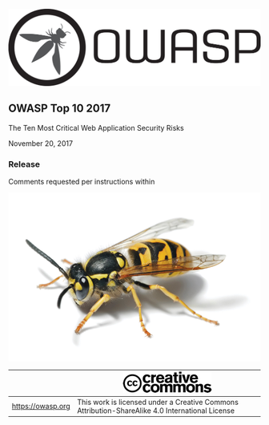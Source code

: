 ![OWASP LOGO](images/OWASP_logo.png)

## OWASP Top 10 2017

The Ten Most Critical Web Application Security Risks

November 20, 2017

### Release

Comments requested per instructions within

![WASP Logo URL TBA](images/front-wasp.png)

|  | ![Creative Commons License Logo](images/front-cc.png) |
| -- | -- |
| https://owasp.org | This work is licensed under a Creative Commons Attribution-ShareAlike 4.0 International License |





